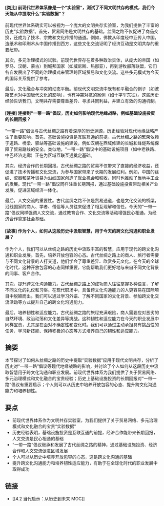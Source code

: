 #### [类比] 前现代世界体系像是一个“实验室”，测试了不同文明共存的模式，我们今天能从中提取什么“实验数据”？

前现代世界体系确实可以被视为一个庞大的文明共存实验室，为我们提供了丰富的历史“实验数据”。首先，贸易网络是文明共存的基础。丝绸之路不仅促进了商品交换，还成为了技术、宗教和文化传播的通道。例如，佛教从印度经中亚传入中国，造纸术和印刷术从中国传播到西方，这些文化交流证明了经济互动是文明共存的重要纽带。

其次，多元治理模式的试验。前现代世界存在着多种政治实体，从庞大的帝国（如罗马、汉朝、蒙古）到城邦国家（如威尼斯、热那亚），再到游牧部落联盟，它们各自发展出了不同的治理模式来管理跨区域贸易和文化交流。这些多元模式为今天的国际关系提供了参考。

最后，文化融合与冲突的动态平衡。前现代文明交流中既有和平融合的例子（如波斯艺术对中国唐代文化的影响），也有冲突对抗的案例（如十字军东征）。这些历史经验告诉我们，文明共存需要尊重差异、寻求共同利益，并建立有效的沟通机制。


#### [连接] 连接到“一带一路”倡议，历史如何影响现代地缘战略，例如基础设施投资的长期回报？

“一带一路”倡议与古代丝绸之路有着深厚的历史渊源，历史经验对现代地缘战略产生了重要影响。首先，基础设施投资是互联互通的前提。古代丝绸之路的繁荣依赖于道路、桥梁、驿站等基础设施的建设，例如汉朝在西域修建的长城和烽燧系统保障了贸易路线的安全。类似地，“一带一路”倡议中的基础设施项目（如中老铁路、中巴经济走廊）正在为区域互联互通奠定基础。

其次，经济合作的长期回报。古代丝绸之路的贸易不仅带来了直接的经济收益，还促进了技术传播和文化交流，为参与国家带来了长期的发展红利。例如，中国的丝绸、瓷器和茶叶贸易为沿线国家创造了就业机会和税收，同时也推动了当地手工业的发展。现代“一带一路”倡议同样注重长期回报，通过基础设施投资带动相关产业发展，促进区域经济一体化。

最后，人文交流的重要性。古代丝绸之路不仅是贸易通道，也是文化交流的桥梁，沿线国家的商人、学者、僧侣等人员往来促进了相互理解和信任。今天的“一带一路”倡议同样强调人文交流，通过教育合作、文化交流等活动增强民心相通，为经济合作奠定社会基础。


#### [故事] 作为个人，如何从这段历史中汲取智慧，用于今天的跨文化沟通和职业发展？

作为个人，我们可以从丝绸之路的历史中汲取丰富的智慧，应用于现代的跨文化沟通和职业发展。首先，培养开放包容的心态。古代丝绸之路上的商人、旅行者需要与不同文化背景的人打交道，他们学会了尊重差异、欣赏多元文化。在今天的全球化时代，这种开放包容的心态同样重要，它能帮助我们更好地与来自不同文化背景的同事、客户合作。

其次，提升跨文化沟通能力。古代丝绸之路上的成功商人往往掌握多种语言，了解不同文化的礼仪和习俗。在现代职场中，具备跨文化沟通能力的人更容易在国际项目中脱颖而出。我们可以通过学习外语、了解不同国家的文化背景、参加跨文化交流活动等方式提升自己的跨文化沟通能力。

最后，培养韧性和适应能力。古代丝绸之路的旅程充满艰险，商人需要应对恶劣的自然环境、政治动荡和文化差异等挑战。这种韧性和适应能力在今天的职业发展中同样宝贵，尤其是在面对不确定性和变化时。我们可以通过主动承担具有挑战性的任务、学习新技能、保持积极的心态等方式培养自己的韧性和适应能力。


## 摘要

本节探讨了如何从丝绸之路的历史中提取“实验数据”应用于现代文明共存，分析了历史对“一带一路”倡议等现代地缘战略的影响，并讨论了个人如何从这段历史中汲取智慧用于跨文化沟通和职业发展。前现代世界体系为我们提供了关于贸易网络、多元治理模式和文化融合的宝贵经验；历史上基础设施投资的长期回报对“一带一路”倡议有重要启示；个人则可以从历史中培养开放包容的心态、提升跨文化沟通能力和培养韧性。


## 要点

- 前现代世界体系作为文明共存实验室，为我们提供了关于贸易网络、多元治理模式和文化融合的宝贵“实验数据”
- 历史经验表明，基础设施投资是互联互通的前提，经济合作能带来长期回报，人文交流是民心相通的基础
- “一带一路”倡议继承和发展了古代丝绸之路的精神，通过基础设施投资、经济合作和人文交流促进区域发展
- 个人可以从历史中培养开放包容的心态，这是跨文化沟通的基础
- 提升跨文化沟通能力和培养韧性适应能力，有助于在全球化时代的职业发展中取得成功

## 链接

- [[4.2 当代启示：从历史到未来 MOC]]
